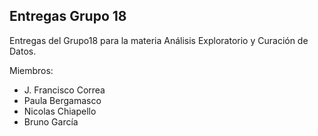 ## Entregas Grupo 18

Entregas del Grupo18 para la materia Análisis Exploratorio y Curación de Datos.

Miembros:
- J. Francisco Correa
- Paula Bergamasco
- Nicolas Chiapello
- Bruno García
